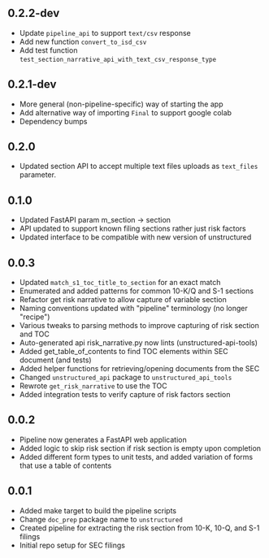 ## 0.2.2-dev

* Update `pipeline_api` to support `text/csv` response
* Add new function `convert_to_isd_csv`
* Add test function `test_section_narrative_api_with_text_csv_response_type`

## 0.2.1-dev

* More general (non-pipeline-specific) way of starting the app
* Add alternative way of importing `Final` to support google colab
* Dependency bumps

## 0.2.0

* Updated section API to accept multiple text files uploads as `text_files` parameter.

## 0.1.0

* Updated FastAPI param m_section -> section
* API updated to support known filing sections rather just risk factors
* Updated interface to be compatible with new version of unstructured

## 0.0.3

* Updated `match_s1_toc_title_to_section` for an exact match
* Enumerated and added patterns for common 10-K/Q and S-1 sections
* Refactor get risk narrative to allow capture of variable section
* Naming conventions updated with "pipeline" terminology (no longer "recipe")
* Various tweaks to parsing methods to improve capturing of risk section and TOC
* Auto-generated api risk_narrative.py now lints (unstructured-api-tools)
* Added get_table_of_contents to find TOC elements within SEC document (and tests)
* Added helper functions for retrieving/opening documents from the SEC
* Changed `unstructured_api` package to `unstructured_api_tools`
* Rewrote `get_risk_narrative` to use the TOC
* Added integration tests to verify capture of risk factors section

## 0.0.2

* Pipeline now generates a FastAPI web application
* Added logic to skip risk section if risk section is empty upon completion
* Added different form types to unit tests, and added variation of forms that use a table of contents

## 0.0.1

* Added make target to build the pipeline scripts
* Change `doc_prep` package name to `unstructured`
* Created pipeline for extracting the risk section from 10-K, 10-Q, and S-1 filings
* Initial repo setup for SEC filings
